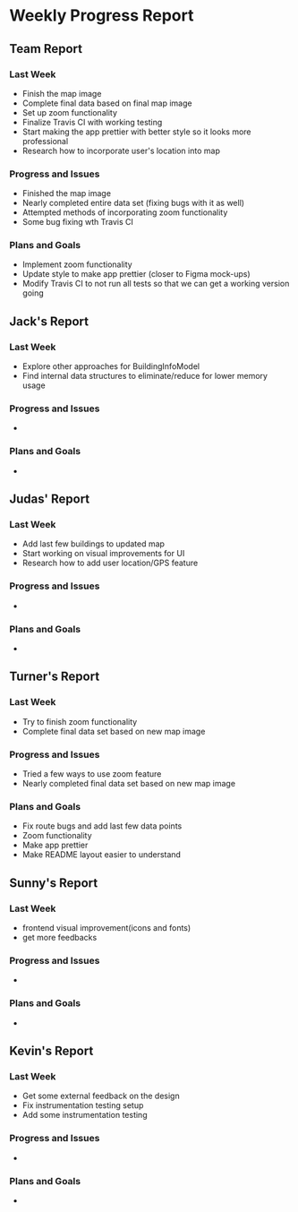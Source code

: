 # Weekly Progress Report
## Team Report
### Last Week
* Finish the map image
* Complete final data based on final map image
* Set up zoom functionality
* Finalize Travis CI with working testing
* Start making the app prettier with better style so it looks more professional
* Research how to incorporate user's location into map
### Progress and Issues
* Finished the map image
* Nearly completed entire data set (fixing bugs with it as well)
* Attempted methods of incorporating zoom functionality
* Some bug fixing wth Travis CI
### Plans and Goals
* Implement zoom functionality
* Update style to make app prettier (closer to Figma mock-ups)
* Modify Travis CI to not run all tests so that we can get a working version going
## Jack's Report
### Last Week
* Explore other approaches for BuildingInfoModel
* Find internal data structures to eliminate/reduce for lower memory usage
### Progress and Issues
*
### Plans and Goals
*
## Judas' Report
### Last Week
* Add last few buildings to updated map
* Start working on visual improvements for UI
* Research how to add user location/GPS feature
### Progress and Issues
*
### Plans and Goals
*
## Turner's Report
### Last Week
* Try to finish zoom functionality
* Complete final data set based on new map image
### Progress and Issues
* Tried a few ways to use zoom feature
* Nearly completed final data set based on new map image
### Plans and Goals
* Fix route bugs and add last few data points
* Zoom functionality
* Make app prettier
* Make README layout easier to understand
## Sunny's Report
### Last Week
* frontend visual improvement(icons and fonts)
* get more feedbacks
### Progress and Issues
*
### Plans and Goals
*
## Kevin's Report
### Last Week
* Get some external feedback on the design
* Fix instrumentation testing setup
* Add some instrumentation testing
### Progress and Issues
*
### Plans and Goals
*
